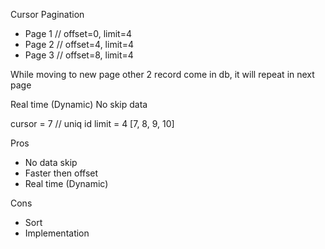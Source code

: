 Cursor Pagination
- Page 1 // offset=0, limit=4
- Page 2 // offset=4, limit=4
- Page 3 // offset=8, limit=4

While moving to new page other 2 record come in db, it will repeat in next page

Real time (Dynamic)
No skip data

cursor = 7 // uniq id
limit = 4
[7, 8, 9, 10]

Pros 
- No data skip
- Faster then offset
- Real time (Dynamic)

Cons
- Sort 
- Implementation